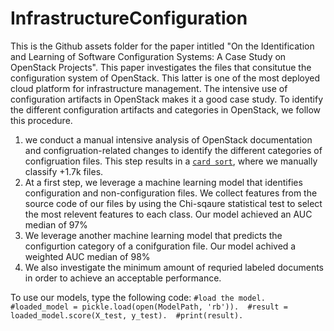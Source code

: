 # InfrastructureConfiguration

This is the Github assets folder for the paper intitled "On the Identification and Learning of Software Configuration Systems: A Case Study on OpenStack Projects".
This paper investigates the files that consitutue the configuration system of OpenStack. This latter is one of the most deployed cloud platform for infrastructure management. The intensive use of configuration artifacts in OpenStack makes it a good case study. To identify the different configuration artifacts and categories in OpenStack, we follow this procedure.

1) we conduct a manual intensive analysis of OpenStack documentation and configruation-related changes to identify the different categories of configruation files. This step results in a [``card sort``](https://github.com/Narjes-b/InfrastructureConfiguration/blob/main/Data/Card%20Sort.csv), where we manually classify +1.7k files. 
2) At a first step, we leverage a machine learning model that identifies configuration and non-configuration files. We collect features from the source code of our files by using the Chi-sqaure statistical test to select the most relevent features to each class. Our model achieved an AUC median of 97%
3) We leverage another machine learning model that predicts the configurtion category of a conifguration file. Our model achived a weighted AUC median of 98%
4) We also investigate the minimum amount of requried labeled documents in order to achieve an acceptable performance.  

To use our models, type the following code:
    `#load the model. 
    #loaded_model = pickle.load(open(ModelPath, 'rb')). 
    #result = loaded_model.score(X_test, y_test). 
    #print(result). `

